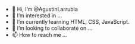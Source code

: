 - 👋 Hi, I’m @AgustinLarrubia
- 👀 I’m interested in ...
- 🌱 I’m currently learning HTML, CSS, JavaScript.
- 💞️ I’m looking to collaborate on ...
- 📫 How to reach me ... 
